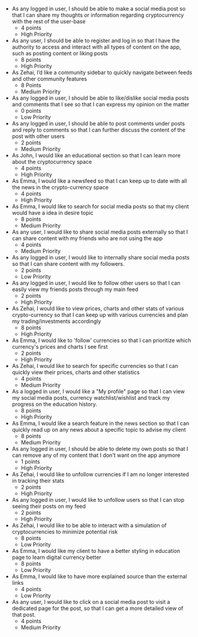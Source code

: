 - As any logged in user, I should be able to make a social media post so that I can share my thoughts or information regarding cryptocurrency with the rest of the user-base
  - 4 points
  - High Priority
- As any user, I should be able to register and log in so that I have the authority to access and interact with all types of content on the app, such as posting content or liking posts
  - 8 points
  - High Priority
- As Zehai, I’d like a community sidebar to quickly navigate between feeds and other community features
  - 8 Points
  - Medium Priority
- As any logged in user, I should be able to like/dislike social media posts and comments that I see so that I can express my opinion on the matter
  - 0 points
  - Low Priority
- As any logged in user, I should be able to post comments under posts and reply to comments so that I can further discuss the content of the post with other users
  - 2 points
  - Medium Priority
- As John, I would like an educational section so that I can learn more about the cryptocurrency space
  - 4 points
  - High Priority
- As Emma, I would like a newsfeed so that I can keep up to date with all the news in the crypto-currency space
  - 4 points
  - High Priority
- As Emma, I would like to search for social media posts so that my client would have a idea in desire topic
  - 8 points
  - Medium Priority
- As any user, I would like to share social media posts externally so that I can share content with my friends who are not using the app
  - 4 points
  - Medium Priority
- As any logged in user, I would like to internally share social media posts so that I can share content with my followers.
  - 2 points
  - Low Priority
- As any logged in user, I would like to follow other users so that I can easily view my friends posts through my main feed
  - 2 points
  - High Priority
- As Zehai, I would like to view prices, charts and other stats of various crypto-currency so that I can keep up with various currencies and plan my trading/investments accordingly
  - 8 points
  - High Priority
- As Emma, I would like to 'follow' currencies so that I can prioritize which currency's prices and charts I see first
  - 2 points
  - High Priority
- As Zehai, I would like to search for specific currencies so that I can quickly view their prices, charts and other statistics
  - 4 points
  - Medium Priority
- As a logged in user, I would like a "My profile" page so that I can view my social media posts, currency watchlist/wishlist and track my progress on the education history.
  - 8 points
  - High Priority
- As Emma, I would like a search feature in the news section so that I can quickly read up on any news about a specific topic to advise my client
  - 8 points
  - Medium Priority
- As any logged in user, I should be able to delete my own posts so that I can remove any of my content that I don't want on the app anymore
  - 1 points
  - High Priority
- As Zehai, I would like to unfollow currencies if I am no longer interested in tracking their stats
  - 2 points
  - High Priority
- As any logged in user, I would like to unfollow users so that I can stop seeing their posts on my feed
  - 2 points
  - High Priority
- As Zehai, I would like to be able to interact with a simulation of cryptocurrencies to minimize potential risk
  - 8 points
  - Low Priority
- As Emma, I would like my client to have a better styling in education page to learn digital currency better
  - 8 points
  - Low Priority
- As Emma, I would like to have more explained source than the external links
  - 4 points
  - Low Priority
- As any user, I would like to click on a social media post to visit a dedicated page for the post, so that I can get a more detailed view of that post.
  - 4 points
  - Medium Priority
